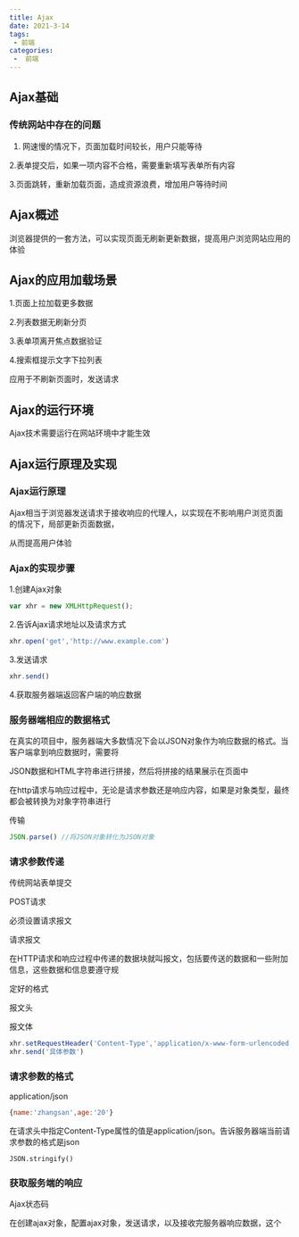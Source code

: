 ```yaml
---
title: Ajax
date: 2021-3-14
tags:
 - 前端
categories:
 -  前端
---
```


## Ajax基础

### 传统网站中存在的问题

1. 网速慢的情况下，页面加载时间较长，用户只能等待

2.表单提交后，如果一项内容不合格，需要重新填写表单所有内容

3.页面跳转，重新加载页面，造成资源浪费，增加用户等待时间

## Ajax概述

浏览器提供的一套方法，可以实现页面无刷新更新数据，提高用户浏览网站应用的体验

## Ajax的应用加载场景

1.页面上拉加载更多数据

2.列表数据无刷新分页

3.表单项离开焦点数据验证

4.搜索框提示文字下拉列表

应用于不刷新页面时，发送请求

## Ajax的运行环境

Ajax技术需要运行在网站环境中才能生效

## Ajax运行原理及实现

### Ajax运行原理
Ajax相当于浏览器发送请求于接收响应的代理人，以实现在不影响用户浏览页面的情况下，局部更新页面数据，

从而提高用户体验

### Ajax的实现步骤
1.创建Ajax对象

``` js
var xhr = new XMLHttpRequest();
```

2.告诉Ajax请求地址以及请求方式


``` js
xhr.open('get','http://www.example.com')

```

3.发送请求

``` js
xhr.send()
```

4.获取服务器端返回客户端的响应数据

### 服务器端相应的数据格式

在真实的项目中，服务器端大多数情况下会以JSON对象作为响应数据的格式。当客户端拿到响应数据时，需要将

JSON数据和HTML字符串进行拼接，然后将拼接的结果展示在页面中

在http请求与响应过程中，无论是请求参数还是响应内容，如果是对象类型，最终都会被转换为对象字符串进行

传输

```js
JSON.parse() //将JSON对象转化为JSON对象

```

### 请求参数传递

传统网站表单提交

POST请求

必须设置请求报文

请求报文

在HTTP请求和响应过程中传递的数据块就叫报文，包括要传送的数据和一些附加信息，这些数据和信息要遵守规

定好的格式

报文头

报文体

``` js
xhr.setRequestHeader('Content-Type','application/x-www-form-urlencoded') //第一个值 报文属性名称 第二个参数 报文属性内容
xhr.send('具体参数')
```
### 请求参数的格式

application/json
``` js
{name:'zhangsan',age:'20'}

```

在请求头中指定Content-Type属性的值是application/json。告诉服务器端当前请求参数的格式是json

```JS
JSON.stringify()
```

### 获取服务端的响应

Ajax状态码

在创建ajax对象，配置ajax对象，发送请求，以及接收完服务器响应数据，这个